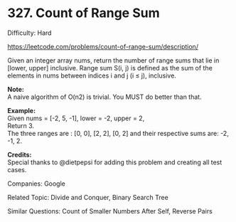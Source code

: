 # 327. Count of Range Sum

Difficulty: Hard

https://leetcode.com/problems/count-of-range-sum/description/

Given an integer array nums, return the number of range sums that lie in [lower, upper] inclusive.
Range sum S(i, j) is defined as the sum of the elements in nums between indices i and j (i ≤ j), inclusive.

**Note:**  
A naive algorithm of O(n2) is trivial. You MUST do better than that.

**Example:**  
Given nums = [-2, 5, -1], lower = -2, upper = 2,  
Return 3.  
The three ranges are : [0, 0], [2, 2], [0, 2] and their respective sums are: -2, -1, 2.

**Credits:**  
Special thanks to @dietpepsi for adding this problem and creating all test cases.

Companies: Google

Related Topic: Divide and Conquer, Binary Search Tree

Similar Questions: Count of Smaller Numbers After Self, Reverse Pairs
